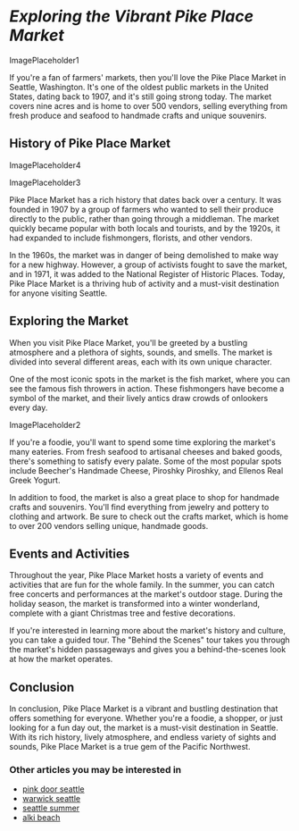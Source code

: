 # *Exploring the Vibrant Pike Place Market* 

ImagePlaceholder1

If you're a fan of farmers' markets, then you'll love the Pike Place Market in Seattle, Washington. It's one of the oldest public markets in the United States, dating back to 1907, and it's still going strong today. The market covers nine acres and is home to over 500 vendors, selling everything from fresh produce and seafood to handmade crafts and unique souvenirs.

## History of Pike Place Market

ImagePlaceholder4

ImagePlaceholder3

Pike Place Market has a rich history that dates back over a century. It was founded in 1907 by a group of farmers who wanted to sell their produce directly to the public, rather than going through a middleman. The market quickly became popular with both locals and tourists, and by the 1920s, it had expanded to include fishmongers, florists, and other vendors.

In the 1960s, the market was in danger of being demolished to make way for a new highway. However, a group of activists fought to save the market, and in 1971, it was added to the National Register of Historic Places. Today, Pike Place Market is a thriving hub of activity and a must-visit destination for anyone visiting Seattle.

## Exploring the Market

When you visit Pike Place Market, you'll be greeted by a bustling atmosphere and a plethora of sights, sounds, and smells. The market is divided into several different areas, each with its own unique character.

One of the most iconic spots in the market is the fish market, where you can see the famous fish throwers in action. These fishmongers have become a symbol of the market, and their lively antics draw crowds of onlookers every day.

ImagePlaceholder2

If you're a foodie, you'll want to spend some time exploring the market's many eateries. From fresh seafood to artisanal cheeses and baked goods, there's something to satisfy every palate. Some of the most popular spots include Beecher's Handmade Cheese, Piroshky Piroshky, and Ellenos Real Greek Yogurt.

In addition to food, the market is also a great place to shop for handmade crafts and souvenirs. You'll find everything from jewelry and pottery to clothing and artwork. Be sure to check out the crafts market, which is home to over 200 vendors selling unique, handmade goods.

## Events and Activities

Throughout the year, Pike Place Market hosts a variety of events and activities that are fun for the whole family. In the summer, you can catch free concerts and performances at the market's outdoor stage. During the holiday season, the market is transformed into a winter wonderland, complete with a giant Christmas tree and festive decorations.

If you're interested in learning more about the market's history and culture, you can take a guided tour. The "Behind the Scenes" tour takes you through the market's hidden passageways and gives you a behind-the-scenes look at how the market operates.

## Conclusion

In conclusion, Pike Place Market is a vibrant and bustling destination that offers something for everyone. Whether you're a foodie, a shopper, or just looking for a fun day out, the market is a must-visit destination in Seattle. With its rich history, lively atmosphere, and endless variety of sights and sounds, Pike Place Market is a true gem of the Pacific Northwest.
### Other articles you may be interested in

- [pink door seattle](pink-door-seattle)
- [warwick seattle](warwick-seattle)
- [seattle summer](seattle-summer)
- [alki beach](alki-beach)
